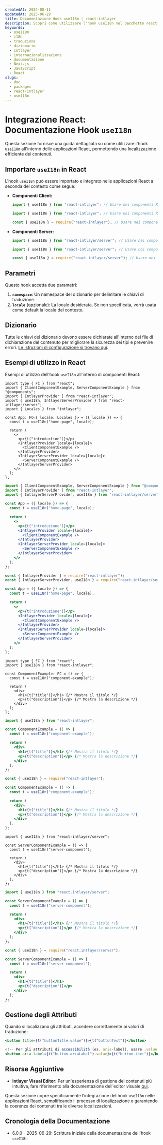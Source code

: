 ```yaml
---
createdAt: 2024-08-11
updatedAt: 2025-06-29
title: Documentazione Hook useI18n | react-intlayer
description: Scopri come utilizzare l'hook useI18n nel pacchetto react-intlayer
keywords:
  - useI18n
  - i18n
  - traduzione
  - dizionario
  - Intlayer
  - internazionalizzazione
  - documentazione
  - Next.js
  - JavaScript
  - React
slugs:
  - doc
  - packages
  - react-intlayer
  - useI18n
---
```


# Integrazione React: Documentazione Hook `useI18n`

Questa sezione fornisce una guida dettagliata su come utilizzare l'hook `useI18n` all'interno delle applicazioni React, permettendo una localizzazione efficiente dei contenuti.

## Importare `useI18n` in React

L'hook `useI18n` può essere importato e integrato nelle applicazioni React a seconda del contesto come segue:

- **Componenti Client:**

  ```typescript codeFormat="typescript"
  import { useI18n } from "react-intlayer"; // Usare nei componenti React lato client
  ```

  ```javascript codeFormat="esm"
  import { useI18n } from "react-intlayer"; // Usare nei componenti React lato client
  ```

  ```javascript codeFormat="commonjs"
  const { useI18n } = require("react-intlayer"); // Usare nei componenti React lato client
  ```

- **Componenti Server:**

  ```typescript codeFormat="commonjs"
  import { useI18n } from "react-intlayer/server"; // Usare nei componenti React lato server
  ```

  ```javascript codeFormat="esm"
  import { useI18n } from "react-intlayer/server"; // Usare nei componenti React lato server
  ```

  ```javascript codeFormat="commonjs"
  const { useI18n } = require("react-intlayer/server"); // Usare nei componenti React lato server
  ```

## Parametri

Questo hook accetta due parametri:

1. **`namespace`**: Un namespace del dizionario per delimitare le chiavi di traduzione.
2. **`locale`** (opzionale): La locale desiderata. Se non specificata, verrà usata come default la locale del contesto.

## Dizionario

Tutte le chiavi del dizionario devono essere dichiarate all'interno dei file di dichiarazione del contenuto per migliorare la sicurezza dei tipi e prevenire errori. [Le istruzioni di configurazione si trovano qui](https://github.com/aymericzip/intlayer/blob/main/docs/docs/it/dictionary/get_started.md).

## Esempi di utilizzo in React

Esempi di utilizzo dell'hook `useI18n` all'interno di componenti React:

```tsx fileName="src/App.tsx" codeFormat="typescript"
import type { FC } from "react";
import { ClientComponentExample, ServerComponentExample } from "@components";
import { IntlayerProvider } from "react-intlayer";
import { useI18n, IntlayerServerProvider } from "react-intlayer/server";
import { Locales } from "intlayer";

const App: FC<{ locale: Locales }> = ({ locale }) => {
  const t = useI18n("home-page", locale);

  return (
    <>
      <p>{t("introduction")}</p>
      <IntlayerProvider locale={locale}>
        <ClientComponentExample />
      </IntlayerProvider>
      <IntlayerServerProvider locale={locale}>
        <ServerComponentExample />
      </IntlayerServerProvider>
    </>
  );
};
```

```jsx fileName="src/app.jsx" codeFormat="esm"
import { ClientComponentExample, ServerComponentExample } from "@components";
import { IntlayerProvider } from "react-intlayer";
import { IntlayerServerProvider, useI18n } from "react-intlayer/server";

const App = ({ locale }) => {
  const t = useI18n("home-page", locale);

  return (
    <>
      <p>{t("introduzione")}</p>
      <IntlayerProvider locale={locale}>
        <ClientComponentExample />
      </IntlayerProvider>
      <IntlayerServerProvider locale={locale}>
        <ServerComponentExample />
      </IntlayerServerProvider>
    </>
  );
};
```

```jsx fileName="src/app.cjs" codeFormat="commonjs"
const { IntlayerProvider } = require("react-intlayer");
const { IntlayerServerProvider, useI18n } = require("react-intlayer/server");

const App = ({ locale }) => {
  const t = useI18n("home-page", locale);

  return (
    <>
      <p>{t("introduzione")}</p>
      <IntlayerProvider locale={locale}>
        <ClientComponentExample />
      </IntlayerProvider>
      <IntlayerServerProvider locale={locale}>
        <ServerComponentExample />
      </IntlayerServerProvider>
    </>
  );
};
```

```tsx fileName="src/components/ComponentExample.tsx" codeFormat="typescript"
import type { FC } from "react";
import { useI18n } from "react-intlayer";

const ComponentExample: FC = () => {
  const t = useI18n("component-example");

  return (
    <div>
      <h1>{t("title")}</h1> {/* Mostra il titolo */}
      <p>{t("description")}</p> {/* Mostra la descrizione */}
    </div>
  );
};
```

```jsx fileName="src/components/ComponentExample.jsx" codeFormat="esm"
import { useI18n } from "react-intlayer";

const ComponentExample = () => {
  const t = useI18n("component-example");

  return (
    <div>
      <h1>{t("title")}</h1> {/* Mostra il titolo */}
      <p>{t("description")}</p> {/* Mostra la descrizione */}
    </div>
  );
};
```

```jsx fileName="src/components/ComponentExample.cjs" codeFormat="commonjs"
const { useI18n } = require("react-intlayer");

const ComponentExample = () => {
  const t = useI18n("component-example");

  return (
    <div>
      <h1>{t("title")}</h1> {/* Mostra il titolo */}
      <p>{t("description")}</p> {/* Mostra la descrizione */}
    </div>
  );
};
```

```tsx fileName="src/components/ServerComponentExample.tsx" codeFormat="typescript"
import { useI18n } from "react-intlayer/server";

const ServerComponentExample = () => {
  const t = useI18n("server-component");

  return (
    <div>
      <h1>{t("title")}</h1> {/* Mostra il titolo */}
      <p>{t("description")}</p> {/* Mostra la descrizione */}
    </div>
  );
};
```

```jsx fileName="src/components/ServerComponentExample.jsx" codeFormat="esm"
import { useI18n } from "react.intlayer/server";

const ServerComponentExample = () => {
  const t = useI18n("server-component");

  return (
    <div>
      <h1>{t("title")}</h1> {/* Mostra il titolo */}
      <p>{t("description")}</p> {/* Mostra la descrizione */}
    </div>
  );
};
```

```jsx fileName="src/components/ServerComponentExample.cjs" codeFormat="commonjs"
const { useI18n } = require("react.intlayer/server");

const ServerComponentExample = () => {
  const t = useI18n("server-component");

  return (
    <div>
      <h1>{t("title")}</h1>
      <p>{t("description")}</p>
    </div>
  );
};
```

## Gestione degli Attributi

Quando si localizzano gli attributi, accedere correttamente ai valori di traduzione:

```jsx
<button title={t("buttonTitle.value")}>{t("buttonText")}</button>

<!-- Per gli attributi di accessibilità (es. aria-label), usare .value poiché sono richieste stringhe pure -->
<button aria-label={t("button.ariaLabel").value}>{t("button.text")}</button>
```

## Risorse Aggiuntive

- **Intlayer Visual Editor**: Per un'esperienza di gestione dei contenuti più intuitiva, fare riferimento alla documentazione dell'editor visuale [qui](https://github.com/aymericzip/intlayer/blob/main/docs/docs/it/intlayer_visual_editor.md).

Questa sezione copre specificamente l'integrazione del hook `useI18n` nelle applicazioni React, semplificando il processo di localizzazione e garantendo la coerenza dei contenuti tra le diverse localizzazioni.

## Cronologia della Documentazione

- 6.0.0 - 2025-06-29: Scrittura iniziale della documentazione dell'hook `useI18n`
